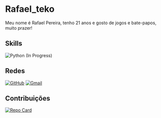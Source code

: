 # Rafael_teko
Meu nome é Rafael Pereira, tenho 21 anos e gosto de jogos e bate-papos, muito prazer! 


## Skills
![Python](https://img.shields.io/badge/python-3670A0?style=for-the-badge&logo=python&logoColor=ffdd54) (In Progress)

## Redes

[![GitHub](https://img.shields.io/badge/GitHub-100000?style=for-the-badge&logo=github&logoColor=white)](https://github.com/Rafael-teko)
[![Gmail](https://img.shields.io/badge/Gmail-333333?style=for-the-badge&logo=gmail&logoColor=red)](mailto:rafaelplins10@gmail.com)

## Contribuições
[![Repo Card](https://github-readme-stats.vercel.app/api/pin/?username=Rafael-teko&repo=dio-lab-open-source&bg_color=000&border_color=30A3DC&show_icons=true&icon_color=30A3DC&title_color=E94D5F&text_color=FFF)](https://github.com/Rafael-teko/dio-lab-open-source)
